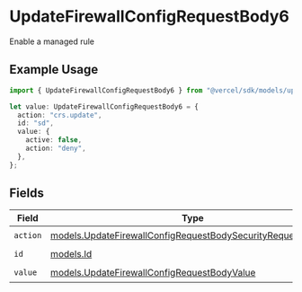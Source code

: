 # UpdateFirewallConfigRequestBody6

Enable a managed rule

## Example Usage

```typescript
import { UpdateFirewallConfigRequestBody6 } from "@vercel/sdk/models/updatefirewallconfigop.js";

let value: UpdateFirewallConfigRequestBody6 = {
  action: "crs.update",
  id: "sd",
  value: {
    active: false,
    action: "deny",
  },
};
```

## Fields

| Field                                                                                                                              | Type                                                                                                                               | Required                                                                                                                           | Description                                                                                                                        |
| ---------------------------------------------------------------------------------------------------------------------------------- | ---------------------------------------------------------------------------------------------------------------------------------- | ---------------------------------------------------------------------------------------------------------------------------------- | ---------------------------------------------------------------------------------------------------------------------------------- |
| `action`                                                                                                                           | [models.UpdateFirewallConfigRequestBodySecurityRequest6Action](../models/updatefirewallconfigrequestbodysecurityrequest6action.md) | :heavy_check_mark:                                                                                                                 | N/A                                                                                                                                |
| `id`                                                                                                                               | [models.Id](../models/id.md)                                                                                                       | :heavy_check_mark:                                                                                                                 | N/A                                                                                                                                |
| `value`                                                                                                                            | [models.UpdateFirewallConfigRequestBodyValue](../models/updatefirewallconfigrequestbodyvalue.md)                                   | :heavy_check_mark:                                                                                                                 | N/A                                                                                                                                |